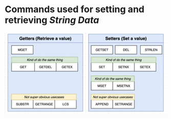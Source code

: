 # Commands used for setting and retrieving _String Data_

![String commands](./GetterSetterString.png)
